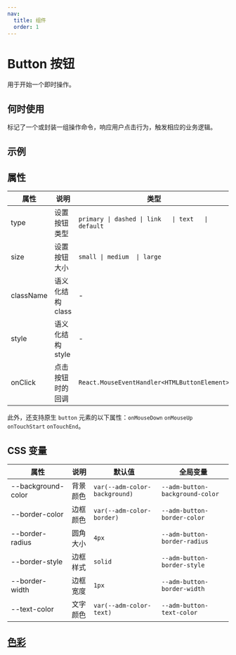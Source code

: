 ```yaml
---
nav:
  title: 组件
  order: 1
---
```


# Button 按钮

用于开始一个即时操作。

## 何时使用

标记了一个或封装一组操作命令，响应用户点击行为，触发相应的业务逻辑。

## 示例

<code src="./demos/demo1.tsx"></code>

## 属性

| 属性      | 说明             | 类型                                               | 默认值  |
| --------- | ---------------- | -------------------------------------------------- | ------- |
| type      | 设置按钮类型     | `primary \| dashed \| link   \| text   \| default` | default |
| size      | 设置按钮大小     | `small \| medium  \| large`                        | medium  |
| className | 语义化结构 class | -                                                  | -       |
| style     | 语义化结构 style | -                                                  | -       |
| onClick   | 点击按钮时的回调 | `React.MouseEventHandler<HTMLButtonElement>`       | -       |

此外，还支持原生 `button` 元素的以下属性：`onMouseDown` `onMouseUp` `onTouchStart` `onTouchEnd`。

## CSS 变量

| 属性               | 说明     | 默认值                        | 全局变量                        |
| ------------------ | -------- | ----------------------------- | ------------------------------- |
| --background-color | 背景颜色 | `var(--adm-color-background)` | `--adm-button-background-color` |
| --border-color     | 边框颜色 | `var(--adm-color-border)`     | `--adm-button-border-color`     |
| --border-radius    | 圆角大小 | `4px`                         | `--adm-button-border-radius`    |
| --border-style     | 边框样式 | `solid`                       | `--adm-button-border-style`     |
| --border-width     | 边框宽度 | `1px`                         | `--adm-button-border-width`     |
| --text-color       | 文字颜色 | `var(--adm-color-text)`       | `--adm-button-text-color`       |

## [色彩](/design/button)
